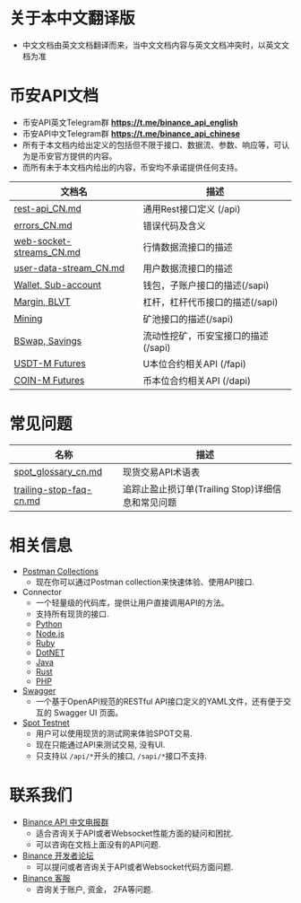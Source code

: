 # 关于本中文翻译版
* 中文文档由英文文档翻译而来，当中文文档内容与英文文档冲突时，以英文文档为准
# 币安API文档
* 币安API英文Telegram群 **https://t.me/binance_api_english**
* 币安API中文Telegram群 **https://t.me/binance_api_chinese**
* 所有于本文档内给出定义的包括但不限于接口、数据流、参数、响应等，可认为是币安官方提供的内容。
* 而所有未于本文档内给出的内容，币安均不承诺提供任何支持。

文档名 | 描述
------------ | ------------
[rest-api_CN.md](./rest-api_CN.md) | 通用Rest接口定义 (/api)
[errors_CN.md](./errors_CN.md) | 错误代码及含义
[web-socket-streams_CN.md](./web-socket-streams_CN.md) | 行情数据流接口的描述
[user-data-stream_CN.md](./user-data-stream_CN.md) | 用户数据流接口的描述
[Wallet, Sub-account](https://binance-docs.github.io/apidocs/spot/cn) | 钱包，子账户接口的描述(/sapi)
[Margin, BLVT](https://binance-docs.github.io/apidocs/spot/cn) | 杠杆，杠杆代币接口的描述(/sapi)
[Mining](https://binance-docs.github.io/apidocs/spot/cn) | 矿池接口的描述(/sapi)
[BSwap, Savings](https://binance-docs.github.io/apidocs/spot/cn) | 流动性挖矿，币安宝接口的描述(/sapi)
[USDT-M Futures](https://binance-docs.github.io/apidocs/futures/cn/) | U本位合约相关API (/fapi)
[COIN-M Futures](https://binance-docs.github.io/apidocs/delivery/cn/) | 币本位合约相关API (/dapi)

# 常见问题


名称 | 描述
------------ | ------------
[spot_glossary_cn.md](./faqs/spot_glossary_cn.md) | 现货交易API术语表
[trailing-stop-faq-cn.md](./faqs/trailing-stop-faq-cn.md)   | 追踪止盈止损订单(Trailing Stop)详细信息和常见问题


# 相关信息

* [Postman Collections](https://github.com/binance/binance-api-postman)
    * 现在你可以通过Postman collection来快速体验、使用API接口.
* Connector
    * 一个轻量级的代码库，提供让用户直接调用API的方法。
    * 支持所有现货的接口.
    * [Python](https://github.com/binance/binance-connector-python)
    * [Node.js](https://github.com/binance/binance-connector-node)
    * [Ruby](https://github.com/binance/binance-connector-ruby)
    * [DotNET](https://github.com/binance/binance-connector-dotnet)
    * [Java](https://github.com/binance/binance-connector-java)
    * [Rust](https://github.com/binance/binance-spot-connector-rust)
    * [PHP](https://github.com/binance/binance-connector-php)
* [Swagger](https://github.com/binance/binance-api-swagger)
    * 一个基于OpenAPI规范的RESTful API接口定义的YAML文件，还有便于交互的 Swagger UI 页面。
* [Spot Testnet](https://testnet.binance.vision/)
    * 用户可以使用现货的测试网来体验SPOT交易.
    * 现在只能通过API来测试交易, 没有UI.
    * 只支持以 `/api/*`开头的接口, `/sapi/*`接口不支持.

# 联系我们

* [Binance API 中文电报群](https://t.me/Binance_api_Chinese)
    * 适合咨询关于API或者Websocket性能方面的疑问和困扰.
    * 可以咨询在文档上面没有的API问题.
* [Binance 开发者论坛](https://dev.binance.vision/)
    * 可以提问或者咨询关于API或者Websocket代码方面问题.
* [Binance 客服](https://www.binance.com/zh-CN/support-center)
    * 咨询关于账户, 资金， 2FA等问题.
